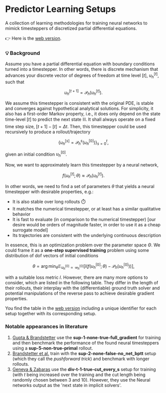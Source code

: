 # Predictor Learning Setups

A collection of learning methodologies for training neural networks to mimick
timesteppers of discretized partial differential equations.

👉 Here is the [web version](https://ceyron.github.io/predictor-learning-setups/).

### 💡 Background

Assume you have a partial differential equation with boundary conditions turned
into a timestepper. In other words, there is discrete mechanism that advances
your discrete vector of degrees of freedom at time level $[t]$, $u_h^{[t]}$, such
that

$$ u^{[t+1]}_h = \mathcal{P}_h(u_h^{[t]}).$$

We assume this timestepper is consistent with the original PDE, is stable and
converges against hypothetical analytical solutions. For simplicity, it also has
a first-order Markov property, i.e., it does only depend on the state time-level
$[t]$ to predict the next state ⛓️. It shall always operate on a fixed time step
size, $[t+1] - [t] = \Delta t$. Then, this timestepper could be used recursively
to produce a rollout/trajectory

$$ \left \{ u_h^{[s]}=\mathcal{P}_h^s(u_h^{[0]})\right\}_{s=0}^t,$$

given an initial condition $u_h^{[0]}$.

Now, we want to approximately learn this timestepper by a neural network,

$$ f(u_h^{[t]}; \theta) \approx \mathcal{P}_h(u_h^{[t]}).$$

In other words, we need to find a set of parameters $\theta$ that yields a
neural timestepper with desirable properties, e.g.:

* It is also stable over long rollouts ⏱️
* It matches the numerical timestepper, or at least has a similar qualitative behavior
* It is fast to evaluate (in comparison to the numerical timestepper) [our desire would be orders of magnitude faster, in order to use it as a cheap surrogate model]
* Its trajectories are consistent with the underlying continuous description

In essence, this is an optimization problem over the parameter space $\Theta$.
We could frame it as a **one-step supervised training** problem using some
distribution of dof vectors of initial conditions

$$
\theta = \arg \min_\theta \mathbb{E}_{u_h^{[0]} \propto \mathcal{U}_h^{[0]}} \left[ l\left(f(u_h^{[0]}; \theta) - \mathcal{P}_h(u_h^{[0]}) \right)\right],
$$

with a suitable loss metric $l$. However, there are many more options to
consider, which are listed in the following table. They differ in the length of
their rollouts, their interplay with the (differentiable) ground truth solver
and potential manipulations of the reverse pass to achieve desirable gradient
properties.

You find the table in the [web version](https://ceyron.github.io/predictor-learning-setups/) including a unique identifier for each setup together with its corresponding setup.

### Notable appearances in literature

1. [Gupta & Brandstetter](https://arxiv.org/abs/2209.15616) use the **sup-1-none-true-full_gradient** for training and then benchmark the performance of the found neural timesteppers using a **sup-5-non-true-primal** rollout.
2. [Brandstetter et al.](https://arxiv.org/abs/2202.03376) train with the **sup-2-none-false-no_net_bptt** setup (which they call the *pushforward trick*) and benchmark with longer rollouts.
3. [Geneva & Zabaras](https://arxiv.org/abs/1906.05747) use the **div-t-1-true-cut_every_s** setup for training (with $t$ being increased over the training and the cut length being randomly chosen between $3$ and $10$). However, they use the Neural networks output as the 'next state in implicit solvers'.